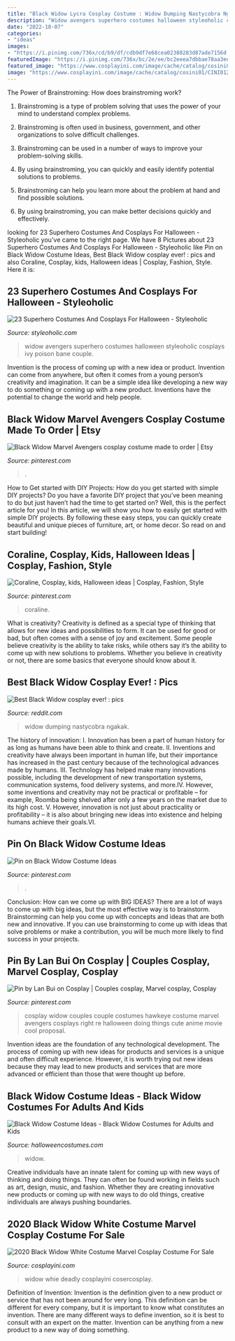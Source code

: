 ```yaml
---
title: "Black Widow Lycra Cosplay Costume : Widow Dumping Nastycobra Ngakak"
description: "Widow avengers superhero costumes halloween styleoholic cosplays ivy poison bane couple"
date: "2022-10-07"
categories:
- "ideas"
images:
- "https://i.pinimg.com/736x/cd/b9/df/cdb9df7e68cea02380283d87ade7156d.jpg"
featuredImage: "https://i.pinimg.com/736x/bc/2e/ee/bc2eeea7dbbae78aa3ee868ee7b8dcd9--black-widow-cosplay-costume-ideas.jpg"
featured_image: "https://www.cosplayini.com/image/cache/catalog/cosini01/CINI0120033105/CINI0120033105-3-1200x1600.jpg"
image: "https://www.cosplayini.com/image/cache/catalog/cosini01/CINI0120033105/CINI0120033105-3-1200x1600.jpg"
---
```



The Power of Brainstroming: How does brainstroming work?
1. Brainstroming is a type of problem solving that uses the power of your mind to understand complex problems.
2. Brainstroming is often used in business, government, and other organizations to solve difficult challenges.

3. Brainstroming can be used in a number of ways to improve your problem-solving skills.

4. By using brainstroming, you can quickly and easily identify potential solutions to problems.

5. Brainstroming can help you learn more about the problem at hand and find possible solutions.

6. By using brainstroming, you can make better decisions quickly and effectively.

	

		
looking for 23 Superhero Costumes And Cosplays For Halloween - Styleoholic you've came to the right page. We have 8 Pictures about 23 Superhero Costumes And Cosplays For Halloween - Styleoholic like Pin on Black Widow Costume Ideas, Best Black Widow cosplay ever! : pics and also Coraline, Cosplay, kids, Halloween ideas | Cosplay, Fashion, Style. Here it is:
		
    
## 23 Superhero Costumes And Cosplays For Halloween - Styleoholic

<img loading=lazy src="https://i.styleoholic.com/2016/09/04-Black-Widow-look-from-Avengers.jpg" onerror="this.onerror=null;this.src='https://tse2.mm.bing.net/th?id=OIP.vM5U3fCstoHY53CTzXk-6wHaLH&amp;pid=15.1';" alt="23 Superhero Costumes And Cosplays For Halloween - Styleoholic">

_Source: styleoholic.com_

>widow avengers superhero costumes halloween styleoholic cosplays ivy poison bane couple. 

	

Invention is the process of coming up with a new idea or product. Invention can come from anywhere, but often it comes from a young person’s creativity and imagination. It can be a simple idea like developing a new way to do something or coming up with a new product. Inventions have the potential to change the world and help people.

    
## Black Widow Marvel Avengers Cosplay Costume Made To Order | Etsy

<img loading=lazy src="https://i.pinimg.com/736x/cd/b9/df/cdb9df7e68cea02380283d87ade7156d.jpg" onerror="this.onerror=null;this.src='https://tse4.mm.bing.net/th?id=OIP.iqhq9yy8p2WYDYSVYde_iAHaLH&amp;pid=15.1';" alt="Black Widow Marvel Avengers cosplay costume made to order | Etsy">

_Source: pinterest.com_

>. 

	

How to Get started with DIY Projects: How do you get started with simple DIY projects?
Do you have a favorite DIY project that you’ve been meaning to do but just haven’t had the time to get started on? Well, this is the perfect article for you! In this article, we will show you how to easily get started with simple DIY projects. By following these easy steps, you can quickly create beautiful and unique pieces of furniture, art, or home decor. So read on and start building!

    
## Coraline, Cosplay, Kids, Halloween Ideas | Cosplay, Fashion, Style

<img loading=lazy src="https://i.pinimg.com/1200x/0e/99/2d/0e992d298c64defd3adfb1f34a9ebd96.jpg" onerror="this.onerror=null;this.src='https://tse1.mm.bing.net/th?id=OIP.KlJsNw2jS5CseYxyYg9p2wHaNK&amp;pid=15.1';" alt="Coraline, Cosplay, kids, Halloween ideas | Cosplay, Fashion, Style">

_Source: pinterest.com_

>coraline. 

	

What is creativity?
Creativity is defined as a special type of thinking that allows for new ideas and possibilities to form. It can be used for good or bad, but often comes with a sense of joy and excitement. Some people believe creativity is the ability to take risks, while others say it’s the ability to come up with new solutions to problems. Whether you believe in creativity or not, there are some basics that everyone should know about it.

    
## Best Black Widow Cosplay Ever! : Pics

<img loading=lazy src="https://external-preview.redd.it/rd94xXIhAK40LcQ68g4HuxUKCDmHuYEEAqmM_0N-fWI.jpg?auto=webp&amp;s=a1b9427d9c31a7e781b713916a1886b9d291952e" onerror="this.onerror=null;this.src='https://tse3.mm.bing.net/th?id=OIP.vY8bZcDfyCvBwYRK6hCAFAHaKs&amp;pid=15.1';" alt="Best Black Widow cosplay ever! : pics">

_Source: reddit.com_

>widow dumping nastycobra ngakak. 

	

The history of innovation:
I. Innovation has been a part of human history for as long as humans have been able to think and create. II. Inventions and creativity have always been important in human life, but their importance has increased in the past century because of the technological advances made by humans. III. Technology has helped make many innovations possible, including the development of new transportation systems, communication systems, food delivery systems, and more.IV. However, some inventions and creativity may not be practical or profitable – for example, Roomba being shelved after only a few years on the market due to its high cost. V. However, innovation is not just about practicality or profitability – it is also about bringing new ideas into existence and helping humans achieve their goals.VI.

    
## Pin On Black Widow Costume Ideas

<img loading=lazy src="https://i.pinimg.com/736x/bc/2e/ee/bc2eeea7dbbae78aa3ee868ee7b8dcd9--black-widow-cosplay-costume-ideas.jpg" onerror="this.onerror=null;this.src='https://tse4.mm.bing.net/th?id=OIP.RZxj_nf8oNbbUIKIyeFjxgHaJ3&amp;pid=15.1';" alt="Pin on Black Widow Costume Ideas">

_Source: pinterest.com_

>. 

	

Conclusion: How can we come up with BIG IDEAS?
There are a lot of ways to come up with big ideas, but the most effective way is to brainstorm. Brainstorming can help you come up with concepts and ideas that are both new and innovative. If you can use brainstorming to come up with ideas that solve problems or make a contribution, you will be much more likely to find success in your projects.

    
## Pin By Lan Bui On Cosplay | Couples Cosplay, Marvel Cosplay, Cosplay

<img loading=lazy src="https://i.pinimg.com/736x/44/e7/68/44e7687fb3ebe6f583437343395350e0--couples-cosplay-cosplay-ideas.jpg" onerror="this.onerror=null;this.src='https://tse4.mm.bing.net/th?id=OIP.Iov-sW_fqox3Lcdw11adJwHaLH&amp;pid=15.1';" alt="Pin by Lan Bui on Cosplay | Couples cosplay, Marvel cosplay, Cosplay">

_Source: pinterest.com_

>cosplay widow couples couple costumes hawkeye costume marvel avengers cosplays right re halloween doing things cute anime movie cool proposal. 

	

Invention ideas are the foundation of any technological development. The process of coming up with new ideas for products and services is a unique and often difficult experience. However, it is worth trying out new ideas because they may lead to new products and services that are more advanced or efficient than those that were thought up before.

    
## Black Widow Costume Ideas - Black Widow Costumes For Adults And Kids

<img loading=lazy src="https://images.halloweencostumes.com/media/13/black-widow/black-widow-and-hulk-cosplay.jpg" onerror="this.onerror=null;this.src='https://tse1.mm.bing.net/th?id=OIP.LkLyR9SZm0RAnspKbHfFdwHaJj&amp;pid=15.1';" alt="Black Widow Costume Ideas - Black Widow Costumes for Adults and Kids">

_Source: halloweencostumes.com_

>widow. 

	

Creative individuals have an innate talent for coming up with new ways of thinking and doing things. They can often be found working in fields such as art, design, music, and fashion. Whether they are creating innovative new products or coming up with new ways to do old things, creative individuals are always pushing boundaries.

    
## 2020 Black Widow White Costume Marvel Cosplay Costume For Sale

<img loading=lazy src="https://www.cosplayini.com/image/cache/catalog/cosini01/CINI0120033105/CINI0120033105-3-1200x1600.jpg" onerror="this.onerror=null;this.src='https://tse2.mm.bing.net/th?id=OIP.BL2gkYaYdVJQ5e5D-mzoggHaJ4&amp;pid=15.1';" alt="2020 Black Widow White Costume Marvel Cosplay Costume For Sale">

_Source: cosplayini.com_

>widow whie deadly cosplayini cosercosplay. 

	

Definition of Invention:
Invention is the definition given to a new product or service that has not been around for very long. This definition can be different for every company, but it is important to know what constitutes an invention. There are many different ways to define invention, so it is best to consult with an expert on the matter. Invention can be anything from a new product to a new way of doing something.

